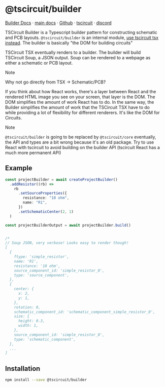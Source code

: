# @tscircuit/builder

[Builder Docs](https://tscircuit.github.io/builder) &middot; [main docs](https://docs.tscircuit.com) &middot; [Github](https://github.com/tscircuit/builder) &middot; [tscircuit](https://tscircuit.com) &middot; [discord](https://tscircuit.com/join)

TSCircuit Builder is a Typescript builder pattern for constructing schematic and PCB layouts. `@tscircuit/builder` is an internal module, [use tscircuit tsx instead](https://github.com/tscircuit/tscircuit). The builder is basically "the DOM for building circuits"

TSCircuit TSX eventually renders to a builder. The builder will build
TSCircuit Soup, a JSON output. Soup can be rendered to
a webpage as either a schematic or PCB layout.

> [!NOTE]
> Why not go directly from TSX -> Schematic/PCB?
>
> If you think about how React works, there's a layer between React and
> the rendered HTML image you see on your screen, that layer is the DOM.
> The DOM simplifies the amount of work React has to do. In the same way,
> the Builder simplifies the amount of work that the TSCircuit TSX
> have to do while providing a lot of flexibility for different renderers. It's
> like the DOM for Circuits.

> [!NOTE]
>
> `@tscircuit/builder` is going to be replaced by `@tscircuit/core` eventually,
> the API and types are a bit wrong because it's an old package. Try to use
> React with tscircuit to avoid building on the builder API (tscircuit React
> has a much more permanent API)

## Example

```ts
const projectBuilder = await createProjectBuilder()
  .addResistor((rb) =>
    rb
      .setSourceProperties({
        resistance: "10 ohm",
        name: "R1",
      })
      .setSchematicCenter(2, 1)
  )

const projectBuilderOutput = await projectBuilder.build()


/*
// Soup JSON, very verbose! Looks easy to render though!
[
  {
    ftype: 'simple_resistor',
    name: 'R1',
    resistance: '10 ohm',
    source_component_id: 'simple_resistor_0',
    type: 'source_component',
  },
  {
    center: {
      x: 2,
      y: 1,
    },
    rotation: 0,
    schematic_component_id: 'schematic_component_simple_resistor_0',
    size: {
      height: 0.3,
      width: 1,
    },
    source_component_id: 'simple_resistor_0',
    type: 'schematic_component',
  },
  ...
]
```

## Installation

```bash
npm install --save @tscircuit/builder
```
